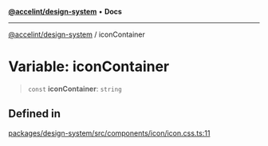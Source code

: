 [**@accelint/design-system**](../README.md) • **Docs**

***

[@accelint/design-system](../README.md) / iconContainer

# Variable: iconContainer

> `const` **iconContainer**: `string`

## Defined in

[packages/design-system/src/components/icon/icon.css.ts:11](https://github.com/gohypergiant/standard-toolkit/blob/258694cea8ed8bbd956b3cf5da47c2c9debcf127/packages/design-system/src/components/icon/icon.css.ts#L11)
